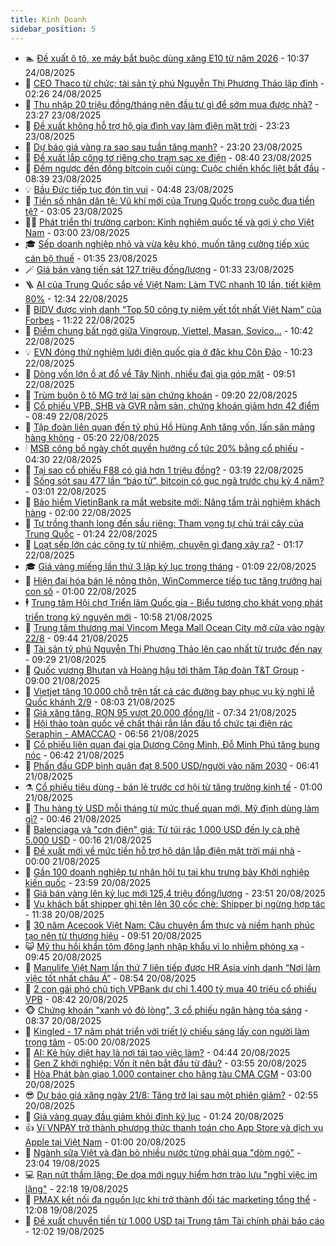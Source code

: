 ```yaml
---
title: Kinh Doanh
sidebar_position: 5
---
```


<!-- dantri-kinh-doanh:START -->
- 🏊 [Đề xuất ô tô, xe máy bắt buộc dùng xăng E10 từ năm 2026](https://dantri.com.vn/kinh-doanh/de-xuat-o-to-xe-may-bat-buoc-dung-xang-e10-tu-nam-2026-20250824150219787.htm) - 10:37 24/08/2025
- 🦆 [CEO Thaco từ chức; tài sản tỷ phú Nguyễn Thị Phương Thảo lập đỉnh](https://dantri.com.vn/kinh-doanh/ceo-thaco-tu-chuc-tai-san-ty-phu-nguyen-thi-phuong-thao-lap-dinh-20250824090802252.htm) - 02:26 24/08/2025
- 🦄 [Thu nhập 20 triệu đồng/tháng nên đầu tư gì để sớm mua được nhà?](https://dantri.com.vn/kinh-doanh/thu-nhap-20-trieu-dongthang-nen-dau-tu-gi-de-som-mua-duoc-nha-20250815150457809.htm) - 23:27 23/08/2025
- 🌝 [Đề xuất không hỗ trợ hộ gia đình vay làm điện mặt trời](https://dantri.com.vn/kinh-doanh/de-xuat-khong-ho-tro-ho-gia-dinh-vay-lam-dien-mat-troi-20250824001955776.htm) - 23:23 23/08/2025
- 💃 [Dự báo giá vàng ra sao sau tuần tăng mạnh?](https://dantri.com.vn/kinh-doanh/du-bao-gia-vang-ra-sao-sau-tuan-tang-manh-20250824005958206.htm) - 23:20 23/08/2025
- 🦏 [Đề xuất lắp công tơ riêng cho trạm sạc xe điện](https://dantri.com.vn/kinh-doanh/de-xuat-lap-cong-to-rieng-cho-tram-sac-xe-dien-20250823122823320.htm) - 08:40 23/08/2025
- 🦩 [Đếm ngược đến đồng bitcoin cuối cùng: Cuộc chiến khốc liệt bắt đầu](https://dantri.com.vn/kinh-doanh/dem-nguoc-den-dong-bitcoin-cuoi-cung-cuoc-chien-khoc-liet-bat-dau-20250823130635738.htm) - 08:39 23/08/2025
- 💡 [Bầu Đức tiếp tục đón tin vui](https://dantri.com.vn/kinh-doanh/bau-duc-tiep-tuc-don-tin-vui-20250823111611990.htm) - 04:48 23/08/2025
- 🌊 [Tiền số nhân dân tệ: Vũ khí mới của Trung Quốc trong cuộc đua tiền tệ?](https://dantri.com.vn/kinh-doanh/tien-so-nhan-dan-te-vu-khi-moi-cua-trung-quoc-trong-cuoc-dua-tien-te-20250821233538261.htm) - 03:05 23/08/2025
- 🧑‍💻 [Phát triển thị trường carbon: Kinh nghiệm quốc tế và gợi ý cho Việt Nam](https://dantri.com.vn/kinh-doanh/phat-trien-thi-truong-carbon-kinh-nghiem-quoc-te-va-goi-y-cho-viet-nam-20250822160901199.htm) - 03:00 23/08/2025
- 🎓 [Sếp doanh nghiệp nhỏ và vừa kêu khó, muốn tăng cường tiếp xúc cán bộ thuế](https://dantri.com.vn/kinh-doanh/sep-doanh-nghiep-nho-va-vua-keu-kho-muon-tang-cuong-tiep-xuc-can-bo-thue-20250822184008881.htm) - 01:35 23/08/2025
- 🪄 [Giá bán vàng tiến sát 127 triệu đồng/lượng](https://dantri.com.vn/kinh-doanh/gia-ban-vang-tien-sat-127-trieu-dongluong-20250823020020861.htm) - 01:33 23/08/2025
- 🪜 [AI của Trung Quốc sắp về Việt Nam: Làm TVC nhanh 10 lần, tiết kiệm 80%](https://dantri.com.vn/kinh-doanh/ai-cua-trung-quoc-sap-ve-viet-nam-lam-tvc-nhanh-10-lan-tiet-kiem-80-20250822185927449.htm) - 12:34 22/08/2025
- 🦄 [BIDV được vinh danh “Top 50 công ty niêm yết tốt nhất Việt Nam” của Forbes](https://dantri.com.vn/kinh-doanh/bidv-duoc-vinh-danh-top-50-cong-ty-niem-yet-tot-nhat-viet-nam-cua-forbes-20250822175044971.htm) - 11:22 22/08/2025
- 💯 [Điểm chung bất ngờ giữa Vingroup, Viettel, Masan, Sovico…](https://dantri.com.vn/kinh-doanh/diem-chung-bat-ngo-giua-vingroup-viettel-masan-sovico-20250822145838602.htm) - 10:42 22/08/2025
- 💡 [EVN đóng thử nghiệm lưới điện quốc gia ở đặc khu Côn Đảo](https://dantri.com.vn/xa-hoi/evn-dong-thu-nghiem-luoi-dien-quoc-gia-o-dac-khu-con-dao-20250822163353785.htm) - 10:23 22/08/2025
- 🧰 [Dòng vốn lớn ồ ạt đổ về Tây Ninh, nhiều đại gia góp mặt](https://dantri.com.vn/kinh-doanh/dong-von-lon-o-at-do-ve-tay-ninh-nhieu-dai-gia-gop-mat-20250802091303756.htm) - 09:51 22/08/2025
- 🎊 [Trùm buôn ô tô MG trở lại sàn chứng khoán](https://dantri.com.vn/kinh-doanh/trum-buon-o-to-mg-tro-lai-san-chung-khoan-20250822134223487.htm) - 09:20 22/08/2025
- 🔭 [Cổ phiếu VPB, SHB và GVR nằm sàn, chứng khoán giảm hơn 42 điểm](https://dantri.com.vn/kinh-doanh/co-phieu-vpb-shb-va-gvr-nam-san-chung-khoan-giam-hon-42-diem-20250822121611225.htm) - 08:49 22/08/2025
- 💼 [Tập đoàn liên quan đến tỷ phú Hồ Hùng Anh tăng vốn, lấn sân mảng hàng không](https://dantri.com.vn/kinh-doanh/tap-doan-lien-quan-den-ty-phu-ho-hung-anh-tang-von-lan-san-mang-hang-khong-20250822113727892.htm) - 05:20 22/08/2025
- 🕯 [MSB công bố ngày chốt quyền hưởng cổ tức 20% bằng cổ phiếu](https://dantri.com.vn/kinh-doanh/msb-cong-bo-ngay-chot-quyen-huong-co-tuc-20-bang-co-phieu-20250822104924273.htm) - 04:30 22/08/2025
- 🫣 [Tại sao cổ phiếu F88 có giá hơn 1 triệu đồng?](https://dantri.com.vn/kinh-doanh/tai-sao-co-phieu-f88-co-gia-hon-1-trieu-dong-20250822095246267.htm) - 03:19 22/08/2025
- 🤠 [Sống sót sau 477 lần “báo tử”, bitcoin có gục ngã trước chu kỳ 4 năm?](https://dantri.com.vn/kinh-doanh/song-sot-sau-477-lan-bao-tu-bitcoin-co-guc-nga-truoc-chu-ky-4-nam-20250822093400741.htm) - 03:01 22/08/2025
- 🌈 [Bảo hiểm VietinBank ra mắt website mới: Nâng tầm trải nghiệm khách hàng](https://dantri.com.vn/kinh-doanh/bao-hiem-vietinbank-ra-mat-website-moi-nang-tam-trai-nghiem-khach-hang-20250821165234010.htm) - 02:00 22/08/2025
- 🦅 [Tự trồng thanh long đến sầu riêng: Tham vọng tự chủ trái cây của Trung Quốc](https://dantri.com.vn/kinh-doanh/tu-trong-thanh-long-den-sau-rieng-tham-vong-tu-chu-trai-cay-cua-trung-quoc-20250818005718684.htm) - 01:24 22/08/2025
- 🌁 [Loạt sếp lớn các công ty từ nhiệm, chuyện gì đang xảy ra?](https://dantri.com.vn/kinh-doanh/loat-sep-lon-cac-cong-ty-tu-nhiem-chuyen-gi-dang-xay-ra-20250820171819719.htm) - 01:17 22/08/2025
- 🎓 [Giá vàng miếng lần thứ 3 lập kỷ lục trong tháng](https://dantri.com.vn/kinh-doanh/gia-vang-mieng-lan-thu-3-lap-ky-luc-trong-thang-20250822064730535.htm) - 01:09 22/08/2025
- 📝 [Hiện đại hóa bán lẻ nông thôn, WinCommerce tiếp tục tăng trưởng hai con số](https://dantri.com.vn/kinh-doanh/hien-dai-hoa-ban-le-nong-thon-wincommerce-tiep-tuc-tang-truong-hai-con-so-20250821235530059.htm) - 01:00 22/08/2025
- 🕴 [Trung tâm Hội chợ Triển lãm Quốc gia - Biểu tượng cho khát vọng phát triển trong kỷ nguyên mới](https://dantri.com.vn/kinh-doanh/trung-tam-hoi-cho-trien-lam-quoc-gia-bieu-tuong-cho-khat-vong-phat-trien-trong-ky-nguyen-moi-20250821175015248.htm) - 10:58 21/08/2025
- 🧰 [Trung tâm thương mại Vincom Mega Mall Ocean City mở cửa vào ngày 22/8](https://dantri.com.vn/kinh-doanh/trung-tam-thuong-mai-vincom-mega-mall-ocean-city-mo-cua-vao-ngay-228-20250821161747277.htm) - 09:44 21/08/2025
- 🤖 [Tài sản tỷ phú Nguyễn Thị Phương Thảo lên cao nhất từ trước đến nay](https://dantri.com.vn/kinh-doanh/tai-san-ty-phu-nguyen-thi-phuong-thao-len-cao-nhat-tu-truoc-den-nay-20250821161609295.htm) - 09:29 21/08/2025
- 🤠 [Quốc vương Bhutan và Hoàng hậu tới thăm Tập đoàn T&amp;T Group](https://dantri.com.vn/kinh-doanh/quoc-vuong-bhutan-va-hoang-hau-toi-tham-tap-doan-tt-group-20250821085705844.htm) - 09:00 21/08/2025
- 🌮 [Vietjet tăng 10.000 chỗ trên tất cả các đường bay phục vụ kỳ nghỉ lễ Quốc khánh 2/9](https://dantri.com.vn/kinh-doanh/vietjet-tang-10000-cho-tren-tat-ca-cac-duong-bay-phuc-vu-ky-nghi-le-quoc-khanh-29-20250821145748069.htm) - 08:03 21/08/2025
- 🦄 [Giá xăng tăng, RON 95 vượt 20.000 đồng/lít](https://dantri.com.vn/kinh-doanh/gia-xang-tang-ron-95-vuot-20000-donglit-20250821142932279.htm) - 07:34 21/08/2025
- 👺 [Hội thảo toàn quốc về chất thải rắn lần đầu tổ chức tại điện rác Seraphin - AMACCAO](https://dantri.com.vn/kinh-doanh/hoi-thao-toan-quoc-ve-chat-thai-ran-lan-dau-to-chuc-tai-dien-rac-seraphin-amaccao-20250821134250724.htm) - 06:56 21/08/2025
- 🤗 [Cổ phiếu liên quan đại gia Dương Công Minh, Đỗ Minh Phú tăng bung nóc](https://dantri.com.vn/kinh-doanh/co-phieu-lien-quan-dai-gia-duong-cong-minh-do-minh-phu-tang-bung-noc-20250821120546259.htm) - 06:42 21/08/2025
- 💪 [Phấn đấu GDP bình quân đạt 8.500 USD/người vào năm 2030](https://dantri.com.vn/kinh-doanh/phan-dau-gdp-binh-quan-dat-8500-usdnguoi-vao-nam-2030-20250821123109773.htm) - 06:41 21/08/2025
- ⚗️ [Cổ phiếu tiêu dùng - bán lẻ trước cơ hội từ tăng trưởng kinh tế](https://dantri.com.vn/kinh-doanh/co-phieu-tieu-dung-ban-le-truoc-co-hoi-tu-tang-truong-kinh-te-20250820151429157.htm) - 01:00 21/08/2025
- 🧠 [Thu hàng tỷ USD mỗi tháng từ mức thuế quan mới, Mỹ định dùng làm gì?](https://dantri.com.vn/kinh-doanh/thu-hang-ty-usd-moi-thang-tu-muc-thue-quan-moi-my-dinh-dung-lam-gi-20250820183320273.htm) - 00:46 21/08/2025
- 🗽 [Balenciaga và &quot;cơn điên&quot; giá: Từ túi rác 1.000 USD đến ly cà phê 5.000 USD](https://dantri.com.vn/kinh-doanh/balenciaga-va-con-dien-gia-tu-tui-rac-1000-usd-den-ly-ca-phe-5000-usd-20250820165758666.htm) - 00:16 21/08/2025
- 🫣 [Đề xuất mới về mức tiền hỗ trợ hộ dân lắp điện mặt trời mái nhà](https://dantri.com.vn/kinh-doanh/de-xuat-moi-ve-muc-tien-ho-tro-ho-dan-lap-dien-mat-troi-mai-nha-20250820233531803.htm) - 00:00 21/08/2025
- 🫣 [Gần 100 doanh nghiệp tư nhân hội tụ tại khu trưng bày Khởi nghiệp kiến quốc](https://dantri.com.vn/kinh-doanh/gan-100-doanh-nghiep-tu-nhan-hoi-tu-tai-khu-trung-bay-khoi-nghiep-kien-quoc-20250821000606212.htm) - 23:59 20/08/2025
- 🫣 [Giá bán vàng lên kỷ lục mới 125,4 triệu đồng/lượng](https://dantri.com.vn/kinh-doanh/gia-ban-vang-len-ky-luc-moi-1254-trieu-dongluong-20250821014325579.htm) - 23:51 20/08/2025
- 💂 [Vụ khách bắt shipper ghi tên lên 30 cốc chè: Shipper bị ngừng hợp tác](https://dantri.com.vn/kinh-doanh/vu-khach-bat-shipper-ghi-ten-len-30-coc-che-shipper-bi-ngung-hop-tac-20250820145606726.htm) - 11:38 20/08/2025
- 💫 [30 năm Acecook Việt Nam: Câu chuyện ẩm thực và niềm hạnh phúc tạo nên từ thương hiệu](https://dantri.com.vn/kinh-doanh/30-nam-acecook-viet-nam-cau-chuyen-am-thuc-va-niem-hanh-phuc-tao-nen-tu-thuong-hieu-20250820155638450.htm) - 09:51 20/08/2025
- 😺 [Mỹ thu hồi khẩn tôm đông lạnh nhập khẩu vì lo nhiễm phóng xạ](https://dantri.com.vn/kinh-doanh/my-thu-hoi-khan-tom-dong-lanh-nhap-khau-vi-lo-nhiem-phong-xa-20250820154924098.htm) - 09:45 20/08/2025
- 🦆 [Manulife Việt Nam lần thứ 7 liên tiếp được HR Asia vinh danh “Nơi làm việc tốt nhất châu Á”](https://dantri.com.vn/kinh-doanh/manulife-viet-nam-lan-thu-7-lien-tiep-duoc-hr-asia-vinh-danh-noi-lam-viec-tot-nhat-chau-a-20250820154707771.htm) - 08:54 20/08/2025
- 👀 [2 con gái phó chủ tịch VPBank dự chi 1.400 tỷ mua 40 triệu cổ phiếu VPB](https://dantri.com.vn/kinh-doanh/2-con-gai-pho-chu-tich-vpbank-du-chi-1400-ty-mua-40-trieu-co-phieu-vpb-20250820153218040.htm) - 08:42 20/08/2025
- 🐵 [Chứng khoán &quot;xanh vỏ đỏ lòng&quot;, 3 cổ phiếu ngân hàng tỏa sáng](https://dantri.com.vn/kinh-doanh/chung-khoan-xanh-vo-do-long-3-co-phieu-ngan-hang-toa-sang-20250820153202341.htm) - 08:37 20/08/2025
- 🤖 [Kingled - 17 năm phát triển với triết lý chiếu sáng lấy con người làm trọng tâm](https://dantri.com.vn/kinh-doanh/kingled-17-nam-phat-trien-voi-triet-ly-chieu-sang-lay-con-nguoi-lam-trong-tam-20250820110006802.htm) - 05:00 20/08/2025
- 💂 [AI: Kẻ hủy diệt hay là nơi tái tạo việc làm?](https://dantri.com.vn/kinh-doanh/ai-ke-huy-diet-hay-la-noi-tai-tao-viec-lam-20250820113007216.htm) - 04:44 20/08/2025
- 🦆 [Gen Z khởi nghiệp: Vốn ít nên bắt đầu từ đâu?](https://dantri.com.vn/kinh-doanh/gen-z-khoi-nghiep-von-it-nen-bat-dau-tu-dau-20250804180659429.htm) - 03:55 20/08/2025
- 🦅 [Hòa Phát bàn giao 1.000 container cho hãng tàu CMA CGM](https://dantri.com.vn/kinh-doanh/hoa-phat-ban-giao-1000-container-cho-hang-tau-cma-cgm-20250820093110977.htm) - 03:00 20/08/2025
- 😎 [Dự báo giá xăng ngày 21/8: Tăng trở lại sau một phiên giảm?](https://dantri.com.vn/kinh-doanh/du-bao-gia-xang-ngay-218-tang-tro-lai-sau-mot-phien-giam-20250820083012728.htm) - 02:55 20/08/2025
- 🐎 [Giá vàng quay đầu giảm khỏi đỉnh kỷ lục](https://dantri.com.vn/kinh-doanh/gia-vang-quay-dau-giam-khoi-dinh-ky-luc-20250820075422832.htm) - 01:24 20/08/2025
- 👍 [Ví VNPAY trở thành phương thức thanh toán cho App Store và dịch vụ Apple tại Việt Nam](https://dantri.com.vn/kinh-doanh/vi-vnpay-tro-thanh-phuong-thuc-thanh-toan-cho-app-store-va-dich-vu-apple-tai-viet-nam-20250819160944909.htm) - 01:00 20/08/2025
- 🦒 [Ngành sữa Việt và đàn bò nhiều nước từng phải qua &quot;dòm ngó&quot;](https://dantri.com.vn/kinh-doanh/nganh-sua-viet-va-dan-bo-nhieu-nuoc-tung-phai-qua-dom-ngo-20250815141642320.htm) - 23:04 19/08/2025
- 💻 [Rạn nứt thầm lặng: Đe dọa mới nguy hiểm hơn trào lưu &quot;nghỉ việc im lặng&quot;](https://dantri.com.vn/kinh-doanh/ran-nut-tham-lang-de-doa-moi-nguy-hiem-hon-trao-luu-nghi-viec-im-lang-20250808143808359.htm) - 22:18 19/08/2025
- 👺 [PMAX kết nối đa nguồn lực khi trở thành đối tác marketing tổng thể](https://dantri.com.vn/kinh-doanh/pmax-ket-noi-da-nguon-luc-khi-tro-thanh-doi-tac-marketing-tong-the-20250819182903051.htm) - 12:08 19/08/2025
- 🧐 [Đề xuất chuyển tiền từ 1.000 USD tại Trung tâm Tài chính phải báo cáo](https://dantri.com.vn/kinh-doanh/de-xuat-chuyen-tien-tu-1000-usd-tai-trung-tam-tai-chinh-phai-bao-cao-20250819185824114.htm) - 12:02 19/08/2025<!-- dantri-kinh-doanh:END -->
